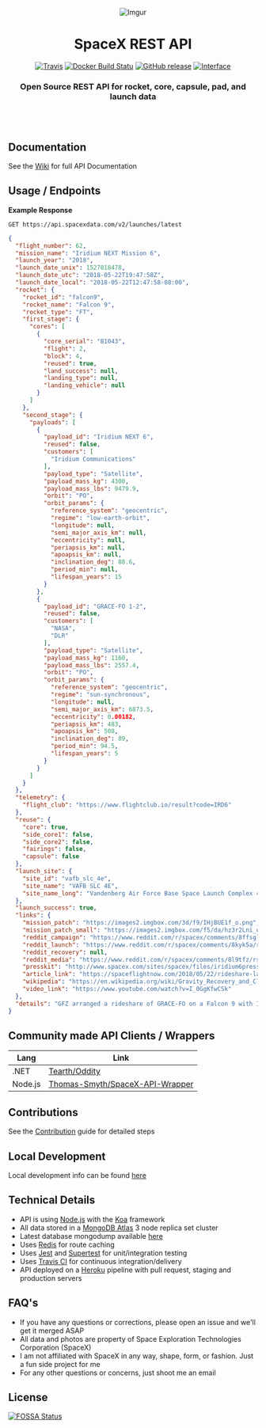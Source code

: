 <div align="center">

![Imgur](https://i.imgur.com/l7JtVma.jpg)

# SpaceX REST API

[![Travis](https://img.shields.io/travis/r-spacex/SpaceX-API.svg?style=flat-square)](https://travis-ci.org/r-spacex/SpaceX-API)
[![Docker Build Statu](https://img.shields.io/docker/build/jakewmeyer/spacex-api.svg?style=flat-square)](https://hub.docker.com/r/jakewmeyer/spacex-api/)
[![GitHub release](https://img.shields.io/github/release/r-spacex/SpaceX-API.svg?style=flat-square)]()
[![Interface](https://img.shields.io/badge/interface-REST-brightgreen.svg?style=flat-square)]()

### Open Source REST API for rocket, core, capsule, pad, and launch data
<br></br>

</div>

## Documentation
See the [Wiki](https://github.com/r-spacex/SpaceX-API/wiki) for full API Documentation

## Usage / Endpoints

**Example Response**

```http
GET https://api.spacexdata.com/v2/launches/latest
```

```json
{
  "flight_number": 62,
  "mission_name": "Iridium NEXT Mission 6",
  "launch_year": "2018",
  "launch_date_unix": 1527018478,
  "launch_date_utc": "2018-05-22T19:47:58Z",
  "launch_date_local": "2018-05-22T12:47:58-08:00",
  "rocket": {
    "rocket_id": "falcon9",
    "rocket_name": "Falcon 9",
    "rocket_type": "FT",
    "first_stage": {
      "cores": [
        {
          "core_serial": "B1043",
          "flight": 2,
          "block": 4,
          "reused": true,
          "land_success": null,
          "landing_type": null,
          "landing_vehicle": null
        }
      ]
    },
    "second_stage": {
      "payloads": [
        {
          "payload_id": "Iridium NEXT 6",
          "reused": false,
          "customers": [
            "Iridium Communications"
          ],
          "payload_type": "Satellite",
          "payload_mass_kg": 4300,
          "payload_mass_lbs": 9479.9,
          "orbit": "PO",
          "orbit_params": {
            "reference_system": "geocentric",
            "regime": "low-earth-orbit",
            "longitude": null,
            "semi_major_axis_km": null,
            "eccentricity": null,
            "periapsis_km": null,
            "apoapsis_km": null,
            "inclination_deg": 88.6,
            "period_min": null,
            "lifespan_years": 15
          }
        },
        {
          "payload_id": "GRACE-FO 1-2",
          "reused": false,
          "customers": [
            "NASA",
            "DLR"
          ],
          "payload_type": "Satellite",
          "payload_mass_kg": 1160,
          "payload_mass_lbs": 2557.4,
          "orbit": "PO",
          "orbit_params": {
            "reference_system": "geocentric",
            "regime": "sun-synchronous",
            "longitude": null,
            "semi_major_axis_km": 6873.5,
            "eccentricity": 0.00182,
            "periapsis_km": 483,
            "apoapsis_km": 508,
            "inclination_deg": 89,
            "period_min": 94.5,
            "lifespan_years": 5
          }
        }
      ]
    }
  },
  "telemetry": {
    "flight_club": "https://www.flightclub.io/result?code=IRD6"
  },
  "reuse": {
    "core": true,
    "side_core1": false,
    "side_core2": false,
    "fairings": false,
    "capsule": false
  },
  "launch_site": {
    "site_id": "vafb_slc_4e",
    "site_name": "VAFB SLC 4E",
    "site_name_long": "Vandenberg Air Force Base Space Launch Complex 4E"
  },
  "launch_success": true,
  "links": {
    "mission_patch": "https://images2.imgbox.com/3d/f9/IHjBUE1f_o.png",
    "mission_patch_small": "https://images2.imgbox.com/f5/da/hz3r2Lni_o.png",
    "reddit_campaign": "https://www.reddit.com/r/spacex/comments/8ffsgl/iridium6_gracefo_launch_campaign_thread/",
    "reddit_launch": "https://www.reddit.com/r/spacex/comments/8kyk5a/rspacex_iridium_next_6_official_launch_discussion/",
    "reddit_recovery": null,
    "reddit_media": "https://www.reddit.com/r/spacex/comments/8l9tfz/rspacex_iridium6gracefo_media_thread_videos/",
    "presskit": "http://www.spacex.com/sites/spacex/files/iridium6presskit2018521.pdf",
    "article_link": "https://spaceflightnow.com/2018/05/22/rideshare-launch-by-spacex-serves-commercial-and-scientific-customers/",
    "wikipedia": "https://en.wikipedia.org/wiki/Gravity_Recovery_and_Climate_Experiment",
    "video_link": "https://www.youtube.com/watch?v=I_0GgKfwCSk"
  },
  "details": "GFZ arranged a rideshare of GRACE-FO on a Falcon 9 with Iridium following the cancellation of their Dnepr launch contract in 2015. Iridium CEO Matt Desch disclosed in September 2017 that GRACE-FO would be launched on the sixth Iridium NEXT mission. The booster reuse turnaround was a record 4.5 months between flights."
}
```

## Community made API Clients / Wrappers
| Lang  | Link |
| ------------- | ------------- |
| .NET  | [Tearth/Oddity](https://github.com/Tearth/Oddity) |
| Node.js  | [Thomas-Smyth/SpaceX-API-Wrapper](https://github.com/Thomas-Smyth/SpaceX-API-Wrapper) |

## Contributions
See the [Contribution](https://github.com/r-spacex/SpaceX-API/blob/master/CONTRIBUTING.md) guide for detailed steps

## Local Development
Local development info can be found [here](https://github.com/r-spacex/SpaceX-API/wiki/Local-Development)

## Technical Details
* API is using [Node.js](https://nodejs.org/en/) with the [Koa](http://koajs.com/) framework
* All data stored in a [MongoDB Atlas](https://www.mongodb.com/cloud/atlas) 3 node replica set cluster
* Latest database mongodump available [here](https://drive.google.com/drive/folders/0B2DdgKR4GR4xdk1sRGowcUZXeE0?usp=sharing)
* Uses [Redis](https://redis.io/) for route caching
* Uses [Jest](https://facebook.github.io/jest/) and [Supertest](https://github.com/visionmedia/supertest) for unit/integration testing
* Uses [Travis CI](https://travis-ci.org/) for continuous integration/delivery
* API deployed on a [Heroku](https://www.heroku.com/) pipeline with pull request, staging and production servers

## FAQ's
* If you have any questions or corrections, please open an issue and we'll get it merged ASAP
* All data and photos are property of Space Exploration Technologies Corporation (SpaceX)
* I am not affiliated with SpaceX in any way, shape, form, or fashion. Just a fun side project for me
* For any other questions or concerns, just shoot me an email

## License
[![FOSSA Status](https://app.fossa.io/api/projects/git%2Bgithub.com%2Fr-spacex%2FSpaceX-API.svg?type=large)](https://app.fossa.io/projects/git%2Bgithub.com%2Fr-spacex%2FSpaceX-API?ref=badge_large)